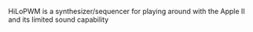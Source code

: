 HiLoPWM is a synthesizer/sequencer for playing around with the Apple II and its limited sound capability
